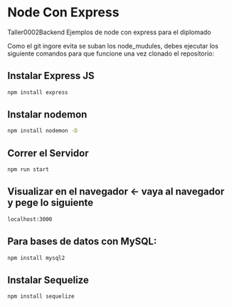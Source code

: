 # Node Con Express
Taller0002Backend
Ejemplos de node con express para el diplomado

Como el git ingore evita se suban los node_mudules, debes ejecutar los siguiente comandos para que funcione una vez clonado el repositorio:

## Instalar Express JS
```bash
npm install express
```

## Instalar nodemon
```bash
npm install nodemon -D
```

## Correr el Servidor
```bash
npm run start
```

## Visualizar en el navegador <- vaya al navegador y pege lo siguiente
```bash
localhost:3000
```

## Para bases de datos con MySQL:
```bash
npm install mysql2
```

## Instalar Sequelize
```bash
npm install sequelize
``````
